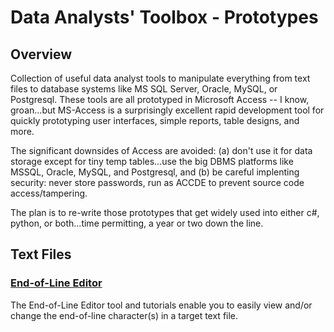 # Data Analysts' Toolbox - Prototypes

## Overview
Collection of useful data analyst tools to manipulate everything from text files to database systems like MS SQL Server, Oracle, MySQL, or Postgresql. 
These tools are all prototyped in Microsoft Access -- I know, groan...but MS-Access is a surprisingly excellent rapid development tool for quickly prototyping user interfaces, simple reports, table designs, and more.  

The significant downsides of Access are avoided: 
(a) don't use it for data storage except for tiny temp tables...use the big DBMS platforms like MSSQL, Oracle, MySQL, and Postgresql, and 
(b) be careful implenting security: never store passwords, run as ACCDE to prevent source code access/tampering.

The plan is to re-write those prototypes that get widely used into either c#, python, or both...time permitting, a year or two down the line.


## Text Files


### [End-of-Line Editor](https://github.com/DataResearchLabs/sql_scripts/blob/main/data_dictionary_scripts.md)
The End-of-Line Editor tool and tutorials enable you to easily view and/or change the end-of-line character(s) in a target text file.<br>
<br>
<br>




